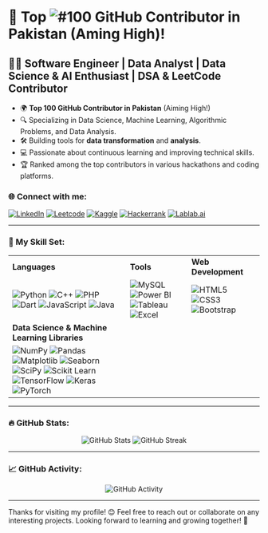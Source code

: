 # 🌟 Top ![#100](https://img.shields.io/badge/100-green) GitHub Contributor in Pakistan (Aming High)!

## 👨‍💻 Software Engineer | Data Analyst | Data Science & AI Enthusiast | DSA & LeetCode Contributor

- 🌍 **Top 100 GitHub Contributor in Pakistan** (Aiming High!)
- 🔍 Specializing in Data Science, Machine Learning, Algorithmic Problems, and Data Analysis.
- 🛠️ Building tools for **data transformation** and **analysis**.
- 💻 Passionate about continuous learning and improving technical skills.
- 🏆 Ranked among the top contributors in various hackathons and coding platforms.

### 🌐 Connect with me:
[![LinkedIn](https://img.shields.io/badge/-LinkedIn-blue?style=flat-square&logo=LinkedIn&logoColor=white)](https://www.linkedin.com/in/sadam-barkat/) 
[![Leetcode](https://img.shields.io/badge/-Leetcode-orange?style=flat-square&logo=Leetcode&logoColor=white)](https://leetcode.com/u/sadambarkat/) 
[![Kaggle](https://img.shields.io/badge/-Kaggle-blue?style=flat-square&logo=Kaggle&logoColor=white)](https://www.kaggle.com/sadambarkat) 
[![Hackerrank](https://img.shields.io/badge/-Hackerrank-brightgreen?style=flat-square&logo=Hackerrank&logoColor=white)](https://www.hackerrank.com/profile/sadambarkat405) 
[![Lablab.ai](https://img.shields.io/badge/-Lablab.ai-4D80B0?style=flat-square&logo=lablab&logoColor=white)](https://lablab.ai/u/@sadam_barkat656)


---



### 🧰 My Skill Set:

<table>
  <tr>
    <td><b>Languages</b></td>
    <td><b>Tools</b></td>
    <td><b>Web Development</b></td>
  </tr>
  <tr>
    <td>
      <img src="https://img.shields.io/badge/-Python-3776AB?style=for-the-badge&logo=python&logoColor=white" alt="Python">
      <img src="https://img.shields.io/badge/-C++-00599C?style=for-the-badge&logo=c%2B%2B&logoColor=white" alt="C++">
      <img src="https://img.shields.io/badge/-PHP-777BB4?style=for-the-badge&logo=php&logoColor=white" alt="PHP">
      <img src="https://img.shields.io/badge/-Dart-00B4AB?style=for-the-badge&logo=dart&logoColor=white" alt="Dart">
      <img src="https://img.shields.io/badge/-JavaScript-F7DF1E?style=for-the-badge&logo=javascript&logoColor=black" alt="JavaScript">
      <img src="https://img.shields.io/badge/-Java-007396?style=for-the-badge&logo=java&logoColor=white" alt="Java">
    </td>
    <td>
      <img src="https://img.shields.io/badge/-MySQL-4479A1?style=for-the-badge&logo=mysql&logoColor=white" alt="MySQL">
      <img src="https://img.shields.io/badge/-Power%20BI-FFB11A?style=for-the-badge&logo=powerbi&logoColor=white" alt="Power BI">
      <img src="https://img.shields.io/badge/-Tableau-E97627?style=for-the-badge&logo=tableau&logoColor=white" alt="Tableau">
      <img src="https://img.shields.io/badge/-Excel-217346?style=for-the-badge&logo=microsoft-excel&logoColor=white" alt="Excel">
    </td>
    <td>
      <img src="https://img.shields.io/badge/-HTML5-E34F26?style=for-the-badge&logo=html5&logoColor=white" alt="HTML5">
      <img src="https://img.shields.io/badge/-CSS3-1572B6?style=for-the-badge&logo=css3&logoColor=white" alt="CSS3">
      <img src="https://img.shields.io/badge/-Bootstrap-563D7C?style=for-the-badge&logo=bootstrap&logoColor=white" alt="Bootstrap">
    </td>
  </tr>
  <tr>
    <td><b>Data Science & Machine Learning Libraries</b></td>
  </tr>
  <tr>
    <td>
      <img src="https://img.shields.io/badge/-NumPy-013243?style=for-the-badge&logo=numpy&logoColor=white" alt="NumPy">
      <img src="https://img.shields.io/badge/-Pandas-150458?style=for-the-badge&logo=pandas&logoColor=white" alt="Pandas">
      <img src="https://img.shields.io/badge/-Matplotlib-000000?style=for-the-badge&logo=matplotlib&logoColor=white" alt="Matplotlib">
      <img src="https://img.shields.io/badge/-Seaborn-FF7F0E?style=for-the-badge&logo=seaborn&logoColor=white" alt="Seaborn">
      <img src="https://img.shields.io/badge/-SciPy-8C2F39?style=for-the-badge&logo=scipy&logoColor=white" alt="SciPy">
      <img src="https://img.shields.io/badge/-Scikit--Learn-F7931E?style=for-the-badge&logo=scikit-learn&logoColor=white" alt="Scikit Learn">
      <img src="https://img.shields.io/badge/-TensorFlow-FF6F00?style=for-the-badge&logo=tensorflow&logoColor=white" alt="TensorFlow">
      <img src="https://img.shields.io/badge/-Keras-D00000?style=for-the-badge&logo=keras&logoColor=white" alt="Keras">
      <img src="https://img.shields.io/badge/-PyTorch-EE4C2C?style=for-the-badge&logo=pytorch&logoColor=white" alt="PyTorch">
    </td>
  </tr>
</table>





---

### 🔥 GitHub Stats:
<p align="center">
  <img src="https://github-readme-stats.vercel.app/api?username=Sadam-Barkat&show_icons=true&theme=dark&count_private=true&hide_border=true" alt="GitHub Stats">
  <img src="https://github-readme-streak-stats.herokuapp.com/?user=Sadam-Barkat&theme=dark&hide_border=true" alt="GitHub Streak">
</p>

---

### 📈 GitHub Activity:
<p align="center">
  <img src="https://github-readme-activity-graph.vercel.app/graph?username=Sadam-Barkat&theme=react&hide_border=true" alt="GitHub Activity">
</p>


---

Thanks for visiting my profile! 😊 Feel free to reach out or collaborate on any interesting projects. Looking forward to learning and growing together! 🌱
